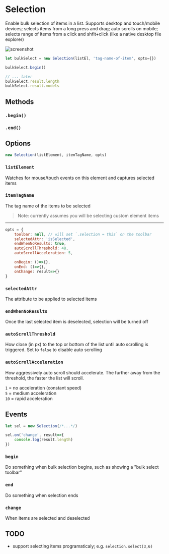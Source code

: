 Selection
============

Enable bulk selection of items in a list. Supports desktop and touch/mobile devices; 
selects items from a long press and drag; auto scrolls on mobile; selects range of items
from a click and shfit+click (like a native desktop file explorer)

![screenshot](./screenshot.gif)

```js
let bulkSelect = new Selection(listEl, 'tag-name-of-item', opts={})

bulkSelect.begin()

// ... later
bulkSelect.result.length
bulkSelect.result.models
```

## Methods

### `.begin()`
### `.end()`

## Options

```js
new Selection(listElement, itemTagName, opts)
```

### `listElement`
Watches for mouse/touch events on this element and captures selected items

### `itemTagName`
The tag name of the items to be selected

>Note: currently assumes you will be selecting custom element items

***

```js
opts = {
    toolbar: null, // will set `.selection = this` on the toolbar
    selectedAttr: 'isSelected',
    endWhenNoResults: true,
    autoScrollThreshold: 48,
    autoScrollAcceleration: 5,

    onBegin: ()=>{},
    onEnd: ()=>{},
    onChange: result=>{}
}
```

### `selectedAttr`
The attribute to be applied to selected items

### `endWhenNoResults`
Once the last selected item is deselected, selection will be turned off

### `autoScrollThreshold`
How close (in px) to the top or bottom of the list until auto scrolling is triggered.
Set to `false` to disable auto scrolling

### `autoScrollAcceleration`
How aggressively auto scroll should accelerate. The further away from the 
threshold, the faster the list will scroll. 

`1` = no acceleration (constant speed)  
`5` = medium acceleration  
`10` = rapid acceleration


## Events

```js
let sel = new Selection(/*...*/)

sel.on('change', result=>{
    console.log(result.length)
})
```

### `begin`
Do something when bulk selection begins, such as showing a "bulk select toolbar"

### `end`
Do something when selection ends

### `change`
When items are selected and deselected

## TODO
- support selecting items programaticaly; e.g. `selection.select(3,6)`